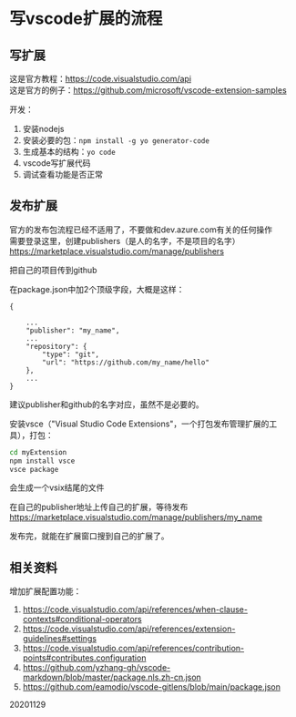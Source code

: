 # 写vscode扩展的流程

## 写扩展
这是官方教程：https://code.visualstudio.com/api  
这是官方的例子：https://github.com/microsoft/vscode-extension-samples  

开发：  
1. 安装nodejs  
2. 安装必要的包：`npm install -g yo generator-code`  
3. 生成基本的结构：`yo code`  
4. vscode写扩展代码  
5. 调试查看功能是否正常  


## 发布扩展
官方的发布包流程已经不适用了，不要做和dev.azure.com有关的任何操作  
需要登录这里，创建publishers（是人的名字，不是项目的名字）  
https://marketplace.visualstudio.com/manage/publishers  

把自己的项目传到github  

在package.json中加2个顶级字段，大概是这样：  
```
{
    
    ...
	"publisher": "my_name",
    ...
	"repository": {
        "type": "git",
        "url": "https://github.com/my_name/hello"
    },
    ...
}
```
建议publisher和github的名字对应，虽然不是必要的。  


安装vsce（"Visual Studio Code Extensions"，一个打包发布管理扩展的工具），打包：  
```sh
cd myExtension
npm install vsce
vsce package
```
会生成一个vsix结尾的文件  

在自己的publisher地址上传自己的扩展，等待发布  
https://marketplace.visualstudio.com/manage/publishers/my_name  

发布完，就能在扩展窗口搜到自己的扩展了。  


## 相关资料
增加扩展配置功能：  
1. https://code.visualstudio.com/api/references/when-clause-contexts#conditional-operators
2. https://code.visualstudio.com/api/references/extension-guidelines#settings
3. https://code.visualstudio.com/api/references/contribution-points#contributes.configuration
4. https://github.com/yzhang-gh/vscode-markdown/blob/master/package.nls.zh-cn.json
5. https://github.com/eamodio/vscode-gitlens/blob/main/package.json


20201129  
